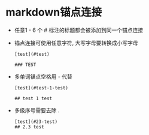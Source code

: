 # markdown锚点连接

+  任意1 - 6 个 # 标注的标题都会被添加到同一个锚点连接

+ 锚点连接可使用任意字符, 大写字母要转换成小写字母

    ```
    [test](#test)

    ### TEST
    ```

+ 多单词锚点空格用 - 代替
    ```
    [test](#test-1-test)

    ## test 1 test
    ```
    
+ 多级序号需要去除 . 
    ```
    [test](#23-test)
    ## 2.3 test
    ```